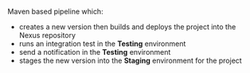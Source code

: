 Maven based pipeline which:

* creates a new version then builds and deploys the project into the Nexus repository
* runs an integration test in the **Testing** environment
* send a notification in the **Testing** environment
* stages the new version into the **Staging** environment for the project
